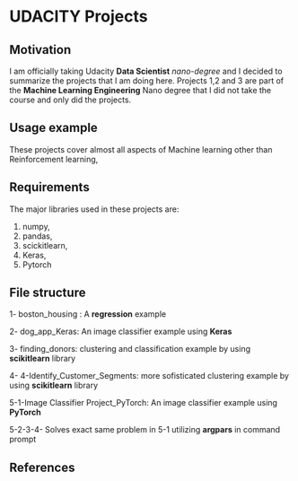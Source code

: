 # UDACITY Projects


## Motivation

I am officially taking Udacity **Data Scientist** *nano-degree* and I decided to summarize the projects that I am doing here. Projects 1,2 and 3 are part of the **Machine Learning Engineering** Nano degree that I did not take the course and only did the projects.

## Usage example

These projects cover almost all aspects of Machine learning other than Reinforcement learning,

## Requirements

The major libraries used in these projects are:
1. numpy,
2. pandas,
3. scickitlearn,
4. Keras,
5. Pytorch


## File structure

1- boston_housing : A **regression** example

2- dog_app_Keras: An image classifier example using **Keras**

3- finding_donors: clustering and classification example by using **scikitlearn** library

4- 4-Identify_Customer_Segments: more sofisticated clustering example by using **scikitlearn** library

5-1-Image Classifier Project_PyTorch: An image classifier example using **PyTorch**

5-2-3-4- Solves exact same problem in 5-1 utilizing **argpars** in command prompt

## References



